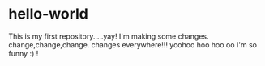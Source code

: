 # hello-world
This is my first repository.....yay!
I'm making some changes.
change,change,change. changes everywhere!!!
yoohoo hoo hoo oo I'm so funny :) !
